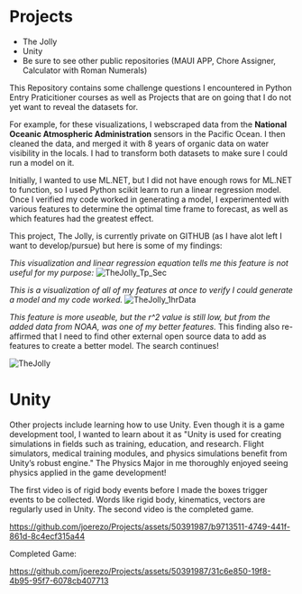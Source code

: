 # Projects
- The Jolly
- Unity
- Be sure to see other public repositories (MAUI APP, Chore Assigner, Calculator with Roman Numerals)

This Repository contains some challenge questions I encountered in Python Entry Praticitioner courses as well as Projects that are on going that I do not yet want to reveal the datasets for. 

For example, for these visualizations, I webscraped data from the __National Oceanic Atmospheric Administration__ sensors in the Pacific Ocean. I then cleaned the data, and merged it with 8 years of organic data on water visibility in the locals. I had to transform both datasets to make sure I could run a model on it.

Initially, I wanted to use ML.NET, but I did not have enough rows for ML.NET to function, so I used Python scikit learn to run a linear regression model. Once I verified my code worked in generating a model, I experimented with various features to determine the optimal time frame to forecast, as well as which features had the greatest effect.

This project, The Jolly, is currently private on GITHUB (as I have alot left I want to develop/pursue) but here is some of my findings:

_This visualization and linear regression equation tells me this feature is not useful for my purpose:_
![TheJolly_Tp_Sec](https://github.com/joerezo/Projects/assets/50391987/4778850c-cb46-4594-ac40-cc2d801ef476)

_This is a visualization of all of my features at once to verify I could generate a model and my code worked._
![TheJolly_1hrData](https://github.com/joerezo/Projects/assets/50391987/0125d67b-77d2-4775-871d-60a5285b1f0b)

_This feature is more useable, but the r^2 value is still low, but from the added data from NOAA, was one of my better features._ This finding also re-affirmed that I need to find other external open source data to add as features to create a better model. The search continues!

![TheJolly](https://github.com/joerezo/Projects/assets/50391987/6f5cac01-0a99-4f99-897a-38b79f456d3f)

# Unity
Other projects include learning how to use Unity. Even though it is a game development tool, I wanted to learn about it as "Unity is used for creating simulations in fields such as training, education, and research. Flight simulators, medical training modules, and physics simulations benefit from Unity’s robust engine." The Physics Major in me thoroughly enjoyed seeing physics applied in the game development!

The first video is of rigid body events before I made the boxes trigger events to be collected. Words like rigid body, kinematics, vectors are regularly used in Unity. The second video is the completed game.

https://github.com/joerezo/Projects/assets/50391987/b9713511-4749-441f-861d-8c4ecf315a44

Completed Game:



https://github.com/joerezo/Projects/assets/50391987/31c6e850-19f8-4b95-95f7-6078cb407713



